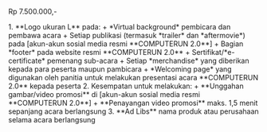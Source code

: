 <p class="h2 text-center fw-bold">Rp 7.500.000,-</p>
1. **Logo ukuran L** pada:
   + *Virtual background* pembicara dan pembawa acara
   + Setiap publikasi (termasuk *trailer* dan *aftermovie*) pada [akun-akun sosial media resmi **COMPUTERUN 2.0**]
   + Bagian *footer* pada website resmi **COMPUTERUN 2.0**
   + Sertifikat/*e-certificate* pemenang sub-acara
   + Setiap *merchandise* yang diberikan kepada para peserta maupun pambicara
   + *Welcoming page* yang digunakan oleh panitia untuk melakukan presentasi acara **COMPUTERUN 2.0** kepada peserta
2. Kesempatan untuk melakukan:
   + **Unggahan gambar/video promosi** di [akun-akun sosial media resmi **COMPUTERUN 2.0**]
   + **Penayangan video promosi** maks. 1,5 menit sepanjang acara berlangsung
3. **Ad Libs** nama produk atau perusahaan selama acara berlangsung

[akun-akun sosial media resmi **COMPUTERUN 2.0**]: https://linktr.ee/computerun

